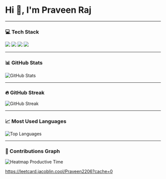<h1 align="left">Hi 👋, I'm Praveen Raj</h1>

---

### 💻 Tech Stack

<p align="left">
  <img src="https://img.shields.io/badge/c-purple?style=flat&logo=c&logoColor=white" />
  <img src="https://img.shields.io/badge/python-green?style=flat&logo=python&logoColor=white" />
  <img src="https://img.shields.io/badge/SQL-4479A1?style=flat&logo=sql&logoColor=white" />
  <img src="https://img.shields.io/badge/java-orange?style=flat&logo=java&logoColor=white" />
</p>

---

### 📊 GitHub Stats

<p align="left">
  <img src="https://github-readme-stats.vercel.app/api?username=Praveenraj2206&show_icons=true&theme=radical" alt="GitHub Stats" />
</p>

---

### 🔥 GitHub Streak

<p align="left">
  <img src="https://github-readme-streak-stats.herokuapp.com/?user=Praveenraj2206&theme=radical" alt="GitHub Streak" />
</p>

---

### 📈 Most Used Languages

<p align="left">
  <img src="https://github-readme-stats.vercel.app/api/top-langs/?username=Praveenraj2206&layout=compact&theme=radical" alt="Top Languages" />
</p>

---

### 🌱 Contributions Graph

<p align="left">
  <img src="https://github-profile-summary-cards.vercel.app/api/cards/productive-time?username=Praveenraj2206&theme=radical" alt="Heatmap Productive Time" />
</p>

https://leetcard.jacoblin.cool/Praveen2206?cache=0



